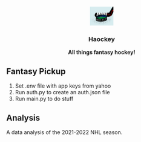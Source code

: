 <p align="center">
  <a href="https://github.com/harin329/Haockey">
    <img src="./Haockey.png" alt="Logo" height="50" resize>
  </a>

  <h3 align="center">Haockey</h3>

  <p align="center">
    <strong>All things fantasy hockey!</strong>
  </p>
</p>

## Fantasy Pickup

1. Set .env file with app keys from yahoo
2. Run auth.py to create an auth.json file
3. Run main.py to do stuff

## Analysis

A data analysis of the 2021-2022 NHL season.